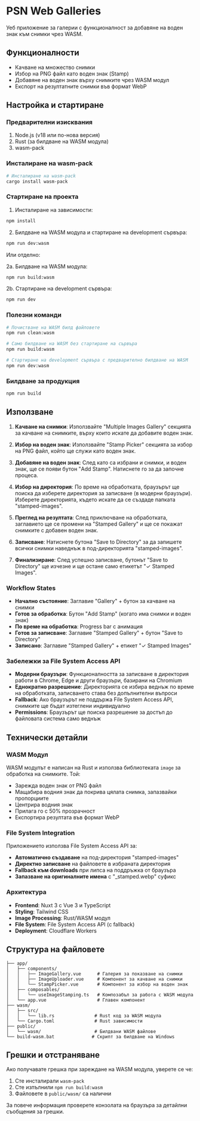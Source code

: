 # PSN Web Galleries

Уеб приложение за галерии с функционалност за добавяне на воден знак към снимки чрез WASM.

## Функционалности

- Качване на множество снимки
- Избор на PNG файл като воден знак (Stamp)
- Добавяне на воден знак върху снимките чрез WASM модул
- Експорт на резултатните снимки във формат WebP

## Настройка и стартиране

### Предварителни изисквания

1. Node.js (v18 или по-нова версия)
2. Rust (за билдване на WASM модула)
3. wasm-pack

### Инсталиране на wasm-pack

```bash
# Инсталиране на wasm-pack
cargo install wasm-pack
```

### Стартиране на проекта

1. Инсталиране на зависимости:
```bash
npm install
```

2. Билдване на WASM модула и стартиране на development сървъра:
```bash
npm run dev:wasm
```

Или отделно:

2a. Билдване на WASM модула:
```bash
npm run build:wasm
```

2b. Стартиране на development сървъра:
```bash
npm run dev
```

### Полезни команди

```bash
# Почистване на WASM билд файловете
npm run clean:wasm

# Само билдване на WASM без стартиране на сървъра
npm run build:wasm

# Стартиране на development сървъра с предварително билдване на WASM
npm run dev:wasm
```

### Билдване за продукция

```bash
npm run build
```

## Използване

1. **Качване на снимки**: Използвайте "Multiple Images Gallery" секцията за качване на снимките, върху които искате да добавите воден знак.

2. **Избор на воден знак**: Използвайте "Stamp Picker" секцията за избор на PNG файл, който ще служи като воден знак.

3. **Добавяне на воден знак**: След като са избрани и снимки, и воден знак, ще се появи бутон "Add Stamp". Натиснете го за да започне процеса.

4. **Избор на директория**: По време на обработката, браузърът ще поиска да изберете директория за записване (в модерни браузъри). Изберете директорията, където искате да се създаде папката "stamped-images".

5. **Преглед на резултата**: След приключване на обработката, заглавието ще се промени на "Stamped Gallery" и ще се покажат снимките с добавен воден знак.

6. **Записване**: Натиснете бутона "Save to Directory" за да запишете всички снимки наведнъж в под-директорията "stamped-images".

7. **Финализиране**: След успешно записване, бутонът "Save to Directory" ще изчезне и ще остане само етикетът "✓ Stamped Images".

### Workflow States

- **Начално състояние**: Заглавие "Gallery" + бутон за качване на снимки
- **Готов за обработка**: Бутон "Add Stamp" (когато има снимки и воден знак)
- **По време на обработка**: Progress bar с анимация
- **Готов за записване**: Заглавие "Stamped Gallery" + бутон "Save to Directory"
- **Записано**: Заглавие "Stamped Gallery" + етикет "✓ Stamped Images"

### Забележки за File System Access API

- **Модерни браузъри**: Функционалността за записване в директория работи в Chrome, Edge и други браузъри, базирани на Chromium
- **Еднократно разрешение**: Директорията се избира веднъж по време на обработката, записването става без допълнителни въпроси
- **Fallback**: Ако браузърът не поддържа File System Access API, снимките ще бъдат изтеглени индивидуално
- **Permissions**: Браузърът ще поиска разрешение за достъп до файловата система само веднъж

## Технически детайли

### WASM Модул

WASM модулът е написан на Rust и използва библиотеката `image` за обработка на снимките. Той:

- Зарежда воден знак от PNG файл
- Мащабира водния знак да покрива цялата снимка, запазвайки пропорциите
- Центрира водния знак
- Прилага го с 50% прозрачност
- Експортира резултата във формат WebP

### File System Integration

Приложението използва File System Access API за:

- **Автоматично създаване** на под-директория "stamped-images"
- **Директно записване** на файловете в избраната директория
- **Fallback към downloads** при липса на поддръжка от браузъра
- **Запазване на оригиналните имена** с "_stamped.webp" суфикс

### Архитектура

- **Frontend**: Nuxt 3 с Vue 3 и TypeScript
- **Styling**: Tailwind CSS
- **Image Processing**: Rust/WASM модул
- **File System**: File System Access API (с fallback)
- **Deployment**: Cloudflare Workers

## Структура на файловете

```
├── app/
│   ├── components/
│   │   ├── ImageGallery.vue      # Галерия за показване на снимки
│   │   ├── ImageUploader.vue     # Компонент за качване на снимки
│   │   └── StampPicker.vue       # Компонент за избор на воден знак
│   ├── composables/
│   │   └── useImageStamping.ts   # Композабъл за работа с WASM модула
│   └── app.vue                   # Главен компонент
├── wasm/
│   ├── src/
│   │   └── lib.rs               # Rust код за WASM модула
│   └── Cargo.toml               # Rust зависимости
├── public/
│   └── wasm/                    # Билдвани WASM файлове
└── build-wasm.bat              # Скрипт за билдване на Windows
```

## Грешки и отстраняване

Ако получавате грешка при зареждане на WASM модула, уверете се че:

1. Сте инсталирали `wasm-pack`
2. Сте изпълнили `npm run build:wasm`
3. Файловете в `public/wasm/` са налични

За повече информация проверете конзолата на браузъра за детайлни съобщения за грешки.
